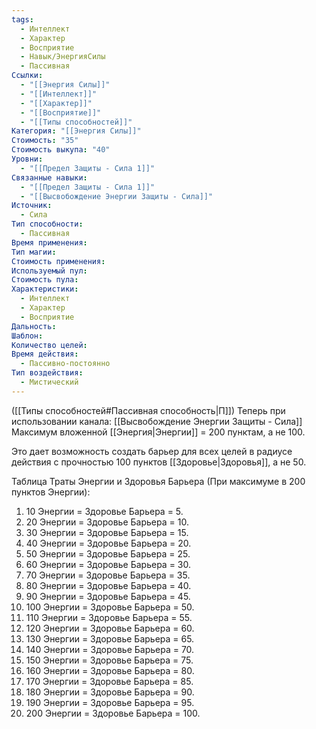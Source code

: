 ```yaml
---
tags:
  - Интеллект
  - Характер
  - Восприятие
  - Навык/ЭнергияСилы
  - Пассивная
Ссылки:
  - "[[Энергия Силы]]"
  - "[[Интеллект]]"
  - "[[Характер]]"
  - "[[Восприятие]]"
  - "[[Типы способностей]]"
Категория: "[[Энергия Силы]]"
Стоимость: "35"
Стоимость выкупа: "40"
Уровни:
  - "[[Предел Защиты - Сила 1]]"
Связанные навыки:
  - "[[Предел Защиты - Сила 1]]"
  - "[[Высвобождение Энергии Защиты - Сила]]"
Источник:
  - Сила
Тип способности:
  - Пассивная
Время применения: 
Тип магии: 
Стоимость применения: 
Используемый пул: 
Стоимость пула: 
Характеристики:
  - Интеллект
  - Характер
  - Восприятие
Дальность: 
Шаблон: 
Количество целей: 
Время действия:
  - Пассивно-постоянно
Тип воздействия:
  - Мистический
---
```

([[Типы способностей#Пассивная способность|П]]) Теперь при использовании канала: [[Высвобождение Энергии Защиты - Сила]] Максимум вложенной [[Энергия|Энергии]] = 200 пунктам, а не 100.

Это дает возможность создать барьер для всех целей в радиусе действия с прочностью 100 пунктов [[Здоровье|Здоровья]], а не 50.

Таблица Траты Энергии и Здоровья Барьера
(При максимуме в 200 пунктов Энергии):

1. 10 Энергии = Здоровье Барьера = 5.
2. 20 Энергии = Здоровье Барьера = 10.
3. 30 Энергии = Здоровье Барьера = 15.
4. 40 Энергии = Здоровье Барьера = 20.
5. 50 Энергии = Здоровье Барьера = 25.
6. 60 Энергии = Здоровье Барьера = 30.
7. 70 Энергии = Здоровье Барьера = 35.
8. 80 Энергии = Здоровье Барьера = 40.
9. 90 Энергии = Здоровье Барьера = 45.
10. 100 Энергии = Здоровье Барьера = 50.
11. 110 Энергии = Здоровье Барьера = 55.
12. 120 Энергии = Здоровье Барьера = 60.
13. 130 Энергии = Здоровье Барьера = 65.
14. 140 Энергии = Здоровье Барьера = 70.
15. 150 Энергии = Здоровье Барьера = 75.
16. 160 Энергии = Здоровье Барьера = 80.
17. 170 Энергии = Здоровье Барьера = 85.
18. 180 Энергии = Здоровье Барьера = 90.
19. 190 Энергии = Здоровье Барьера = 95.
20. 200 Энергии = Здоровье Барьера = 100.